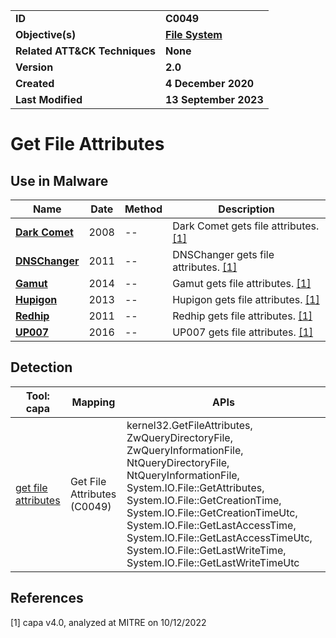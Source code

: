 <table>
<tr>
<td><b>ID</b></td>
<td><b>C0049</b></td>
</tr>
<tr>
<td><b>Objective(s)</b></td>
<td><b><a href="../file-system">File System</a></b></td>
</tr>
<tr>
<td><b>Related ATT&CK Techniques</b></td>
<td><b>None</b></td>
</tr>
<tr>
<td><b>Version</b></td>
<td><b>2.0</b></td>
</tr>
<tr>
<td><b>Created</b></td>
<td><b>4 December 2020</b></td>
</tr>
<tr>
<td><b>Last Modified</b></td>
<td><b>13 September 2023</b></td>
</tr>
</table>


# Get File Attributes


## Use in Malware

|Name|Date|Method|Description|
|---|---|---|---|
|[**Dark Comet**](../xample-malware/dark-comet.md)|2008|--|Dark Comet gets file attributes. [[1]](#1)|
|[**DNSChanger**](../xample-malware/dnschanger.md)|2011|--|DNSChanger gets file attributes. [[1]](#1)|
|[**Gamut**](../xample-malware/gamut.md)|2014|--|Gamut gets file attributes. [[1]](#1)|
|[**Hupigon**](../xample-malware/hupigon.md)|2013|--|Hupigon gets file attributes. [[1]](#1)|
|[**Redhip**](../xample-malware/rebhip.md)|2011|--|Redhip gets file attributes. [[1]](#1)|
|[**UP007**](../xample-malware/up007.md)|2016|--|UP007 gets file attributes. [[1]](#1)|

## Detection

|Tool: capa|Mapping|APIs|
|---|---|---|
|[get file attributes](https://github.com/mandiant/capa-rules/blob/master/host-interaction/file-system/meta/get-file-attributes.yml)|Get File Attributes (C0049)|kernel32.GetFileAttributes, ZwQueryDirectoryFile, ZwQueryInformationFile, NtQueryDirectoryFile, NtQueryInformationFile, System.IO.File::GetAttributes, System.IO.File::GetCreationTime, System.IO.File::GetCreationTimeUtc, System.IO.File::GetLastAccessTime, System.IO.File::GetLastAccessTimeUtc, System.IO.File::GetLastWriteTime, System.IO.File::GetLastWriteTimeUtc|

## References

<a name="1">[1]</a> capa v4.0, analyzed at MITRE on 10/12/2022

